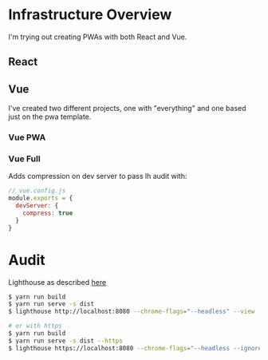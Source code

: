 # Infrastructure Overview

I'm trying out creating PWAs with both React and Vue.

## React


## Vue

I've created two different projects, one with "everything" and one based just on the pwa template.

### Vue PWA

### Vue Full
Adds compression on dev server to pass lh audit with:
```js
// vue.config.js
module.exports = {
  devServer: {
    compress: true
  }
}
```

# Audit
Lighthouse as described [here](https://www.telerik.com/blogs/building-pwas-with-vuejs)
```sh
$ yarn run build
$ yarn run serve -s dist
$ lighthouse http://localhost:8080 --chrome-flags="--headless" --view

# or with https
$ yarn run build
$ yarn run serve -s dist --https
$ lighthouse https://localhost:8080 --chrome-flags="--headless --ignore-certificate-errors" --view
```